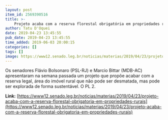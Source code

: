 ```yaml
---
layout: post
item_id: 2569390516
title: >-
    Projeto acaba com a reserva florestal obrigatória em propriedades rurais
author: Tatu D'Oquei
date: 2019-04-23 13:45:55
pub_date: 2019-04-23 13:45:55
time_added: 2019-06-03 20:00:15
categories: []
tags: []
image: https://www12.senado.leg.br/noticias/materias/2019/04/23/projeto-acaba-com-a-reserva-florestal-obrigatoria-em-propriedades-rurais/amazonia_20190205_00491.jpg
---
```


Os senadores Flávio Bolsonaro (PSL-RJ) e Marcio Bittar (MDB-AC) apresentaram na semana passada um projeto que propõe acabar com a reserva legal, área do imóvel rural que não pode ser desmatada, mas pode ser explorada de forma sustentável. O PL 2.

**Link:** [https://www12.senado.leg.br/noticias/materias/2019/04/23/projeto-acaba-com-a-reserva-florestal-obrigatoria-em-propriedades-rurais](https://www12.senado.leg.br/noticias/materias/2019/04/23/projeto-acaba-com-a-reserva-florestal-obrigatoria-em-propriedades-rurais)

